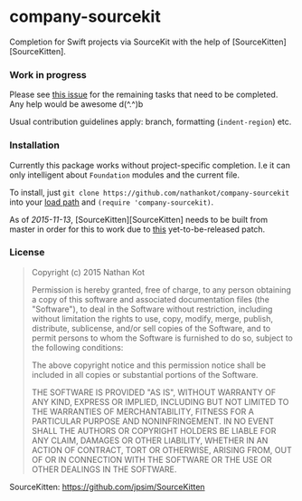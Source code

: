 # company-sourcekit

Completion for Swift projects via SourceKit with the help of
[SourceKitten][SourceKitten].

### Work in progress

Please see [this issue](https://github.com/nathankot/company-sourcekit/issues/2)
for the remaining tasks that need to be completed. Any help would be awesome d(^.^)b

Usual contribution guidelines apply: branch, formatting (`indent-region`) etc.

### Installation

Currently this package works without project-specific completion. I.e it can
only intelligent about `Foundation` modules and the current file.

To install, just `git clone https://github.com/nathankot/company-sourcekit` into
your [load path](http://www.emacswiki.org/emacs/LoadPath) and `(require
'company-sourcekit)`.

As of _2015-11-13_, [SourceKitten][SourceKitten] needs to be built from master
in order for this to work due to
[this](https://github.com/jpsim/SourceKitten/issues/97) yet-to-be-released
patch.

### License

> Copyright (c) 2015 Nathan Kot
> 
> Permission is hereby granted, free of charge, to any person obtaining a copy
> of this software and associated documentation files (the "Software"), to deal
> in the Software without restriction, including without limitation the rights
> to use, copy, modify, merge, publish, distribute, sublicense, and/or sell
> copies of the Software, and to permit persons to whom the Software is
> furnished to do so, subject to the following conditions:
> 
> The above copyright notice and this permission notice shall be included in
> all copies or substantial portions of the Software.
> 
> THE SOFTWARE IS PROVIDED "AS IS", WITHOUT WARRANTY OF ANY KIND, EXPRESS OR
> IMPLIED, INCLUDING BUT NOT LIMITED TO THE WARRANTIES OF MERCHANTABILITY,
> FITNESS FOR A PARTICULAR PURPOSE AND NONINFRINGEMENT.  IN NO EVENT SHALL THE
> AUTHORS OR COPYRIGHT HOLDERS BE LIABLE FOR ANY CLAIM, DAMAGES OR OTHER
> LIABILITY, WHETHER IN AN ACTION OF CONTRACT, TORT OR OTHERWISE, ARISING FROM,
> OUT OF OR IN CONNECTION WITH THE SOFTWARE OR THE USE OR OTHER DEALINGS IN
> THE SOFTWARE.

SourceKitten: https://github.com/jpsim/SourceKitten
